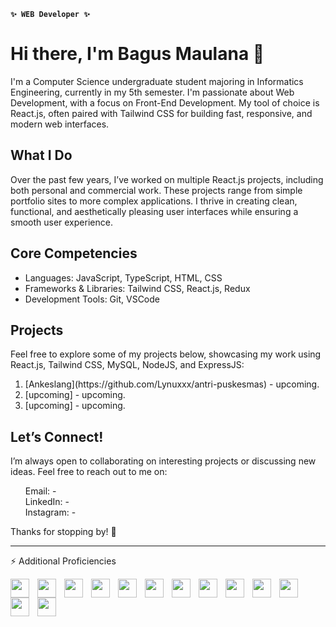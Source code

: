 <!--
**bagusmaulanahasan/bagusmaulanahasan** is a ✨ _special_ ✨ repository because its `README.md` (this file) appears on your GitHub profile.

Here are some ideas to get you started:

## Hi there 👋
- 🔭 I’m currently working on ...
- 🌱 I’m currently learning ...
- 👯 I’m looking to collaborate on ...
- 🤔 I’m looking for help with ...
- 💬 Ask me about ...
- 📫 How to reach me: ...
- 😄 Pronouns: ...
- ⚡ Fun fact: ...
- 🧰 Languages and Tools ...
-->

**`✨ WEB Developer ✨`**

<h1>Hi there, I'm Bagus Maulana 👋</h1>
<p>
I'm a Computer Science undergraduate student majoring in Informatics Engineering, currently in my 5th semester. I'm passionate about Web Development, with a focus on Front-End Development. My tool of choice is React.js, often paired with Tailwind CSS for building fast, responsive, and modern web interfaces.  
</p>

<h2>What I Do</h2>
<p>
Over the past few years, I’ve worked on multiple React.js projects, including both personal and commercial work. These projects range from simple portfolio sites to more complex applications. I thrive in creating clean, functional, and aesthetically pleasing user interfaces while ensuring a smooth user experience.  
</p>

<h2>Core Competencies</h2>
<ul>
  <li>
    Languages: JavaScript, TypeScript, HTML, CSS
  </li>
  <li>
    Frameworks & Libraries: Tailwind CSS, React.js, Redux
  </li>
  <li>
    Development Tools: Git, VSCode
  </li>
</ul>

<h2>Projects</h2>
<p>
Feel free to explore some of my projects below, showcasing my work using React.js, Tailwind CSS, MySQL, NodeJS, and ExpressJS:
</p>
<ol>
  <li>
    [Ankeslang](https://github.com/Lynuxxx/antri-puskesmas) - upcoming.
  </li>
  <li>
    [upcoming] - upcoming.
  </li>
  <li>
    [upcoming] - upcoming.
  </li>
</ol>



<h2>Let’s Connect!</h2>
<p>
I’m always open to collaborating on interesting projects or discussing new ideas. Feel free to reach out to me on:  
</p>

<ul style="list-style-type: none;">
 <li>
   Email: -
 </li>
  <li>
    LinkedIn: -    
  </li>
  <li>
    Instagram: -    
  </li>
</ul>

<p>
  Thanks for stopping by! 🚀
</p>


---

<!--### ⚡ More Languages and Tools-->
⚡ Additional Proficiencies

<img align="left" width="30px" style="padding-right:10px;" src="https://cdn.jsdelivr.net/gh/devicons/devicon@latest/icons/html5/html5-original.svg" />
<img align="left" width="30px" style="padding-right:10px;" src="https://cdn.jsdelivr.net/gh/devicons/devicon@latest/icons/css3/css3-original.svg" />
<img align="left" width="30px" style="padding-right:10px;" src="https://cdn.jsdelivr.net/gh/devicons/devicon@latest/icons/sass/sass-original.svg" />
<img align="left" width="30px" style="padding-right:10px;" src="https://cdn.jsdelivr.net/gh/devicons/devicon@latest/icons/javascript/javascript-original.svg" />
<img align="left" width="30px" style="padding-right:10px;" src="https://cdn.jsdelivr.net/gh/devicons/devicon@latest/icons/typescript/typescript-original.svg" />
<img align="left" width="30px" style="padding-right:10px;" src="https://cdn.jsdelivr.net/gh/devicons/devicon@latest/icons/tailwindcss/tailwindcss-original.svg" />
<img align="left" width="30px" style="padding-right:10px;" src="https://cdn.jsdelivr.net/gh/devicons/devicon@latest/icons/react/react-original.svg" />
<img align="left" width="30px" style="padding-right:10px;" src="https://cdn.jsdelivr.net/gh/devicons/devicon@latest/icons/nextjs/nextjs-original.svg" />
<img align="left" width="30px" style="padding-right:10px;" src="https://cdn.jsdelivr.net/gh/devicons/devicon@latest/icons/nodejs/nodejs-original.svg" />
<img align="left" width="30px" style="padding-right:10px;" src="https://cdn.jsdelivr.net/gh/devicons/devicon@latest/icons/go/go-original-wordmark.svg" />
<img align="left" width="30px" style="padding-right:10px;" src="https://cdn.jsdelivr.net/gh/devicons/devicon@latest/icons/git/git-original.svg" />
<img align="left" width="30px" style="padding-right:10px;" src="https://cdn.jsdelivr.net/gh/devicons/devicon@latest/icons/mongodb/mongodb-plain-wordmark.svg" />
<img align="left" width="30px" style="padding-right:10px;" src="https://cdn.jsdelivr.net/gh/devicons/devicon@latest/icons/docker/docker-original.svg" />

<!--
<img align="left" width="30px" style="padding-right:10px;" src="https://cdn.jsdelivr.net/gh/devicons/devicon@latest/icons/mongodb/mongodb-original.svg" />
-->
